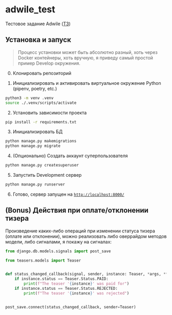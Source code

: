 # adwile_test

Тестовое задание Adwile ([ТЗ](https://gist.github.com/eremeevdev/2fedea34c40a366d3eb92dbfdbb72500))

## Установка и запуск

> Процесс установки может быть абсолютно разный, хоть через Docker контейнеры, хоть вручную, я приведу самый простой пример Develop окружения.

0. Клонировать репозиторий

1. Инициализировать и активировать виртуальное окружение Python (pipenv, poetry, etc.)

```bash
python3 -m venv .venv
source ./.venv/scripts/activate
```

2. Установить зависимости проекта

```bash
pip install -r requirements.txt
```

3. Инициализировать БД

```bash
python manage.py makemigrations
python manage.py migrate
```

4. (Опционально) Создать аккаунт суперпользователя

```bash
python manage.py createsuperuser
```

5. Запустить Development сервер

```bash
python manage.py runserver
```

6. Готово, сервер запущен на [`http://localhost:8000/`](http://localhost:8000/)

## (Bonus) Действия при оплате/отклонении тизера

Произведение каких-либо операций при изменении статуса тизера (оплате или отклонении), можно реализовать либо оверрайдом методов модели, либо сигналами, я покажу на сигналах:

```python
from django.db.models.signals import post_save

from teasers.models import Teaser


def status_changed_callback(signal, sender, instance: Teaser, *args, **kwargs):
    if instance.status == Teaser.Status.PAID:
        print(f"The teaser '{instance}' was paid for")
    if instance.status == Teaser.Status.REJECTED:
        print(f"The teaser '{instance}' was rejected")


post_save.connect(status_changed_callback, sender=Teaser)
```
